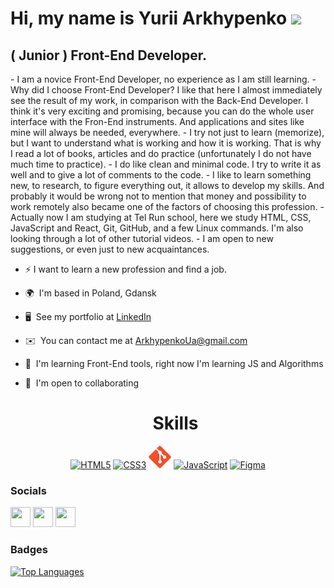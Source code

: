 
  Hi, my name is Yurii Arkhypenko ![](https://user-images.githubusercontent.com/18350557/176309783-0785949b-9127-417c-8b55-ab5a4333674e.gif)
========================================================================================================================================

( Junior ) Front-End Developer.
-------------------------------

\- I am a novice Front-End Developer, no experience as I am still learning. - Why did I choose Front-End Developer? I like that here I almost immediately see the result of my work, in comparison with the Back-End Developer. I think it's very exciting and promising, because you can do the whole user interface with the Fron-End instruments. And applications and sites like mine will always be needed, everywhere. - I try not just to learn (memorize), but I want to understand what is working and how it is working. That is why I read a lot of books, articles and do practice (unfortunately I do not have much time to practice). - I do like clean and minimal code. I try to write it as well and to give a lot of comments to the code. - I like to learn something new, to research, to figure everything out, it allows to develop my skills. And probably it would be wrong not to mention that money and possibility to work remotely also became one of the factors of choosing this profession. - Actually now I am studying at Tel Run school, here we study HTML, CSS, JavaScript and React, Git, GitHub, and a few Linux commands. I'm also looking through a lot of other tutorial videos. - I am open to new suggestions, or even just to new acquaintances.

* :zap: I want to learn a new profession and find a job.
* 🌍  I'm based in Poland, Gdansk
* 🖥️  See my portfolio at [LinkedIn](http://https://www.linkedin.com/in/yurii-arkhypenko/)
* ✉️  You can contact me at [ArkhypenkoUa@gmail.com](mailto:ArkhypenkoUa@gmail.com)
* 🧠  I'm learning Front-End tools, right now I'm learning JS and Algorithms
* 🤝  I'm open to collaborating 


  <h1 align="center">Skills</h1>


<p align="center">
  <a href="https://developer.mozilla.org/en-US/docs/Glossary/HTML5" target="_blank" rel="noreferrer"><img src="https://raw.githubusercontent.com/danielcranney/readme-generator/main/public/icons/skills/html5-colored.svg" width="36" height="36" alt="HTML5" /></a>
  <a href="https://www.w3.org/TR/CSS/#css" target="_blank" rel="noreferrer"><img src="https://raw.githubusercontent.com/danielcranney/readme-generator/main/public/icons/skills/css3-colored.svg" width="36" height="36" alt="CSS3" /></a>
  <a href="https://git-scm.com/" target="_blank" rel="noreferrer"><img src="https://github.com/devicons/devicon/blob/master/icons/git/git-original.svg" width="36" height="36" alt="Figma" /></a>
  <a href="https://developer.mozilla.org/en-US/docs/Web/JavaScript" target="_blank" rel="noreferrer"><img src="https://raw.githubusercontent.com/danielcranney/readme-generator/main/public/icons/skills/javascript-colored.svg" width="36" height="36" alt="JavaScript" /></a>
  <a href="https://www.figma.com/" target="_blank" rel="noreferrer"><img src="https://raw.githubusercontent.com/danielcranney/readme-generator/main/public/icons/skills/figma-colored.svg" width="36" height="36" alt="Figma" /></a>
</p>


### Socials

<p align="left"> <a href="https://www.facebook.com/ArkhypenkoYurii" target="_blank" rel="noreferrer"><img src="https://raw.githubusercontent.com/danielcranney/readme-generator/main/public/icons/socials/facebook.svg" width="32" height="32" /></a> <a href="https://www.github.com/YuriiArkhypenko" target="_blank" rel="noreferrer"><img src="https://raw.githubusercontent.com/danielcranney/readme-generator/main/public/icons/socials/github.svg" width="32" height="32" /></a> <a href="https://www.linkedin.com/in/yurii-arkhypenko/" target="_blank" rel="noreferrer"><img src="https://raw.githubusercontent.com/danielcranney/readme-generator/main/public/icons/socials/linkedin.svg" width="32" height="32" /></a></p>

### Badges

<a href="https://github.com/YuriiArkhypenko" align="left"><img src="https://github-readme-stats.vercel.app/api/top-langs/?username=YuriiArkhypenko&langs_count=10&title_color=0891b2&text_color=ffffff&icon_color=0891b2&bg_color=1c1917&hide_border=true&locale=en&custom_title=Top%20%Languages" alt="Top Languages" /></a>
